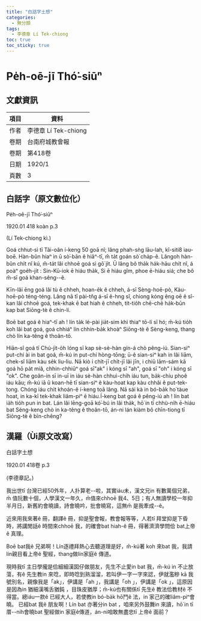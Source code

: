 ```yaml
---
title: "白話字土想"
categories:
  - 無分類
tags:
  - 李德章 Lí Tek-chiong
toc: true
toc_sticky: true
---
```


# Pe̍h-oē-jī Thó͘-siūⁿ

## 文獻資訊

| 項目 | 資料 |
|---|---|
| 作者 | 李德章 Lí Tek-chiong |
| 卷期 | 台南府城教會報 |
| 卷期 | 第418卷 |
| 日期 | 1920/1 |
| 頁數 | 3 |

## 白話字（原文數位化）

Pe̍h-oē-jī Thó͘-siūⁿ

1920.01 418 koàn p.3

(Lí Tek-chiong kì.)

Goá chhut-sì tī Tâi-oân í-keng 50 goā nî; lâng phah-sǹg lāu-lah, kî-siti8 iau-boē. Hàn-bûn hiaⁿ in ū sò͘-bān ê hiâⁿ-tī, m̄ ta̍t goán sò͘ cha̍p-ê. Lângoh hàn-bûn chi̍t nî kú, m̄-ta̍t lâi chhoē goá sì gō͘ ji̍t. Ū lâng bô tha̍k ha̍k-hāu chi̍t nî, á poàⁿ goe̍h-ji̍t : Sin-Kū-iok ē hiáu tha̍k, Si ē hiáu gîm, phoe ē-hiáu siá; che bô m̄-sī goá khan-sêng--ê.

Kīn-lâi ēng goá lâi tù ê chheh, hoan-e̍k ê chheh, á-sī Sèng-hoē-pò, Kàu-hoē-pò téng-téng. Lâng nā tī pài-tn̂g á-sī ê-hng sî, chiong kóng êng oē ê sî-kan lâi chhoē goá, tek-khak ē bat hiah ê chheh, tit-tio̍h chē-chē ha̍k-būn kap bat Siōng-tè ê chin-lí.

Boē bat goá ê hiaⁿ-tī ah ! lín ta̍k lé-pài jia̍t-sim khì thiaⁿ tō-lí sī hó; m̄-kú tio̍h koh lâi bat goá, goá chhiáⁿ lín chhin-ba̍k khoàⁿ Siōng-tè ê Sèng-keng, thang chò lín ka-têng ê thoân-tō.

Hiān-sî goá tī Chú-ji̍t-o̍h lóng sī kap sè-sè-hàn gín-á chò pêng-iú. Sian-siⁿ put-chí ài in bat goá, m̄-kú in put-chí hòng-tōng; ū-ê sian-siⁿ kah in lâi liām, chek-sî liām kàu se̍k liu-liu. Nā kiò i chi̍t-jī chi̍t-jī lâi jīn, i chiū lām-sám kā goá hō pa̍t miâ, chhin-chhiūⁿ goá sī"ak" i kóng sī "ah", goá sī "oh" i kóng sī "ok". Che goân-in sī in-uī in iáu sè-hàn chhuì-chi̍h iáu tun, ba̍k-chiu phoê iáu kāu; m̄-kú iā ū koan-hē tī sian-siⁿ ê kàu-hoat kap kàu chhâi ê put-tek-tong. Chóng iáu chi̍t khoán-ê í-keng toā lâng. Nā sái kà in bó-ba̍k ho͘ tàue hoat, in ka-kī tek-khak liâm-piⁿ ē hiáu.Í-keng bat goá ê pêng-iú ah ! lín bat ia̍h tio̍h pun in bat. Lán lâi lēng-goā kó͘-bú in lâi tha̍k, hō͘ in tī chhù-ni̍h ē-hiáu bat Sèng-keng chò in ka-têng ê thoân-tō, án-ni lán kiàm bô chīn-tiong tī Siōng-tè ê bīn-chêng?

## 漢羅（Ùi原文改寫）

白話字土想

1920.01 418卷 p.3

(李德章記。)

我出世tī 台灣已經50外年，人扑算老--啦，其實iáu未，漢文兄in 有數萬個兄弟，m̄ 值阮數十個，人學漢文一年久，m̄值來chhoē 我4、5日；有人無讀學校一年抑半月日，新舊約會曉讀，詩會曉吟，批會曉寫，這無m̄ 是我牽成--ê。

近來用我來著ê 冊，翻譯ê 冊，抑是聖會報，教會報等等，人若tī 拜堂抑是下昏時，將講閒話ê 時間來chhoē 我，的確會bat hiah-ê 冊，得著濟濟學問佮 bat上帝ê 真理。

Boē bat我ê 兄弟啊！Lín逐禮拜熱心去聽道理是好，m̄-kú著 koh 來bat 我，我請lín親目看上帝ê 聖經，thang做lín家庭ê 傳道。

現時我tī 主日學攏是佮細細漢囡仔做朋友，先生不止愛in bat 我，m̄-kú in 不止放蕩，有ê 先生教in 來唸，即時唸到熟溜溜，若叫伊一字一字來認，伊就濫糝 kā 我號別名，親像我是「ak」，伊講是「ah 」，我講是「oh 」，伊講是「ok 」，這原因是因為in 猶細漢嘴舌猶鈍 ，目珠皮猶厚；m̄-kú也有關係tī 先生ê 教法佮教材ê 不得當。總iáu一款ê 已經大人，若使教in bó-ba̍k hō͘鬥ê 法，in 家己的確liâm-piⁿ會曉。 已經bat 我ê 朋友啊！Lín bat 亦著分in bat ，咱來另外鼓舞in 來讀，hō͘ in tī 厝--ni̍h會曉bat 聖經做in 家庭ê傳道，án-ni咱敢無盡忠tī 上帝ê 面前？
